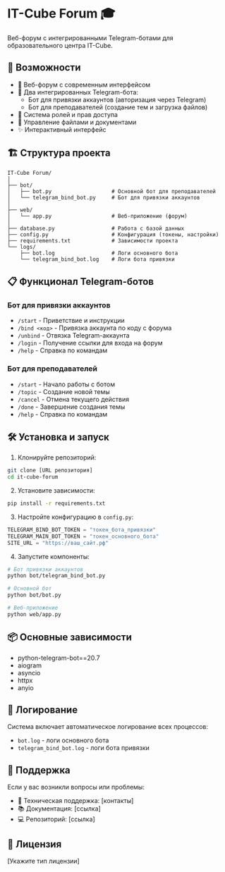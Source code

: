 # IT-Cube Forum 🎓

Веб-форум с интегрированными Telegram-ботами для образовательного центра IT-Cube.

## 🚀 Возможности

- 💬 Веб-форум с современным интерфейсом
- 🤖 Два интегрированных Telegram-бота:
  - Бот для привязки аккаунтов (авторизация через Telegram)
  - Бот для преподавателей (создание тем и загрузка файлов)
- 🔐 Система ролей и прав доступа
- 📁 Управление файлами и документами
- ✨ Интерактивный интерфейс

## 🏗️ Структура проекта

```
IT-Cube Forum/
│
├── bot/
│   ├── bot.py                   # Основной бот для преподавателей
│   └── telegram_bind_bot.py     # Бот для привязки аккаунтов
│
├── web/
│   └── app.py                   # Веб-приложение (форум)
│
├── database.py                  # Работа с базой данных
├── config.py                    # Конфигурация (токены, настройки)
├── requirements.txt             # Зависимости проекта
└── logs/
    ├── bot.log                  # Логи основного бота
    └── telegram_bind_bot.log    # Логи бота привязки
```

## 📋 Функционал Telegram-ботов

### Бот для привязки аккаунтов
- `/start` - Приветствие и инструкции
- `/bind <код>` - Привязка аккаунта по коду с форума
- `/unbind` - Отвязка Telegram-аккаунта
- `/login` - Получение ссылки для входа на форум
- `/help` - Справка по командам

### Бот для преподавателей
- `/start` - Начало работы с ботом
- `/topic` - Создание новой темы
- `/cancel` - Отмена текущего действия
- `/done` - Завершение создания темы
- `/help` - Справка по командам

## 🛠️ Установка и запуск

1. Клонируйте репозиторий:
```bash
git clone [URL репозитория]
cd it-cube-forum
```

2. Установите зависимости:
```bash
pip install -r requirements.txt
```

3. Настройте конфигурацию в `config.py`:
```python
TELEGRAM_BIND_BOT_TOKEN = "токен_бота_привязки"
TELEGRAM_MAIN_BOT_TOKEN = "токен_основного_бота"
SITE_URL = "https://ваш_сайт.рф"
```

4. Запустите компоненты:
```bash
# Бот привязки аккаунтов
python bot/telegram_bind_bot.py

# Основной бот
python bot/bot.py

# Веб-приложение
python web/app.py
```

## 📦 Основные зависимости

- python-telegram-bot==20.7
- aiogram
- asyncio
- httpx
- anyio

## 📝 Логирование

Система включает автоматическое логирование всех процессов:
- `bot.log` - логи основного бота
- `telegram_bind_bot.log` - логи бота привязки

## 🤝 Поддержка

Если у вас возникли вопросы или проблемы:
- 📧 Техническая поддержка: [контакты]
- 📚 Документация: [ссылка]
- 💻 Репозиторий: [ссылка]

## 📄 Лицензия

[Укажите тип лицензии] 
